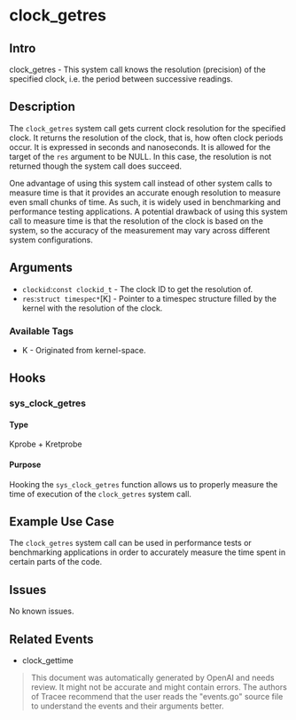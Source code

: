 
# clock_getres

## Intro
clock_getres - This system call knows the resolution (precision) of the
specified clock, i.e. the period between successive readings.

## Description
The `clock_getres` system call gets current clock resolution for the specified clock. 
It returns the resolution of the clock, that is, how often clock periods occur. 
It is expressed in seconds and nanoseconds. It is allowed for the target of the `res` argument to be NULL.
In this case, the resolution is not returned though the system call does succeed.

One advantage of using this system call instead of other system calls to measure time is that 
it provides an accurate enough resolution to measure even small chunks of time. As such, 
it is widely used in benchmarking and performance testing applications. 
A potential drawback of using this system call to measure time is that the resolution of the clock is 
based on the system, so the accuracy of the measurement may vary across different system configurations. 

## Arguments
* `clockid`:`const clockid_t` - The clock ID to get the resolution of. 
* `res`:`struct timespec*`[K] - Pointer to a timespec structure filled by the kernel with the resolution of the clock. 

### Available Tags
* K - Originated from kernel-space.

## Hooks
### sys_clock_getres
#### Type
Kprobe + Kretprobe
#### Purpose
Hooking the `sys_clock_getres` function allows us to properly measure the time of execution of the `clock_getres` system call.

## Example Use Case
The `clock_getres` system call can be used in performance tests or benchmarking applications 
in order to accurately measure the time spent in certain parts of the code.

## Issues
No known issues.

## Related Events
* clock_gettime

> This document was automatically generated by OpenAI and needs review. It might
> not be accurate and might contain errors. The authors of Tracee recommend that
> the user reads the "events.go" source file to understand the events and their
> arguments better.
